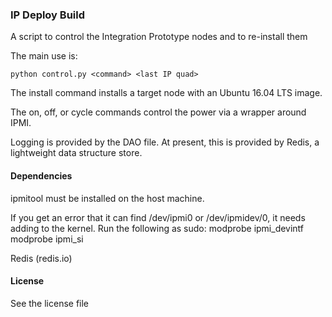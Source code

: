 ### IP Deploy Build

A script to control the Integration Prototype nodes and to re-install them

The main use is:
 
    python control.py <command> <last IP quad>

The install command installs a target node with an Ubuntu 16.04 LTS image. 

The on, off, or cycle commands control the power via a wrapper around IPMI. 

Logging is provided by the DAO file. At present, this is provided by Redis, a lightweight data structure store. 

#### Dependencies

ipmitool must be installed on the host machine.

If you get an error that it can find /dev/ipmi0 or /dev/ipmidev/0, it needs adding to the kernel.
Run the following as sudo:
modprobe ipmi_devintf
modprobe ipmi_si

Redis (redis.io)

#### License
See the license file
